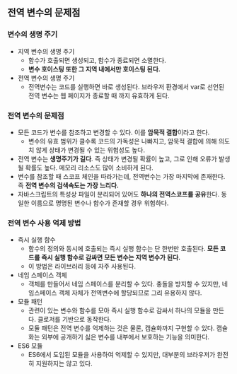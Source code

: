 ## 전역 변수의 문제점

### 변수의 생명 주기

- 지역 변수의 생명 주기
  - 함수가 호출되면 생성되고, 함수가 종료되면 소멸한다.
  - **변수 호이스팅 또한 그 지역 내에서만 호이스팅 된다.**
- 전역 변수의 생명 주기
  - 전역변수는 코드를 실행하면 바로 생성된다. 브라우저 환경에서 var로 선언된 전역 변수는 웹 페이지가 종료할 때 까지 유효하게 된다.

### 전역 변수의 문제점

- 모든 코드가 변수를 참조하고 변경할 수 있다. 이를 **암묵적 결합**이라고 한다.
  - 변수의 유효 범위가 클수록 코드의 가독성은 나빠지고, 암묵적 결합에 의해 의도치 않게 상태가 변경될 수 있는 위험성도 높다.
- 전역 변수는 **생명주기가 길다**. 즉 상태가 변경될 확률이 높고, 그로 인해 오류가 발생될 확률도 높다. 메모리 리소스도 많이 소비하게 된다.
- 변수를 참조할 때 스코프 체인을 따라가는데, 전역변수는 가장 마지막에 존재한다. 즉 **전역 변수의 검색속도는 가장 느리다.**
- 자바스크립트의 특성상 파일이 분리되어 있어도 **하나의 전역스코프를 공유**한다. 동일한 이름으로 명명된 변수나 함수가 존재할 경우 위험하다.

### 전역 변수 사용 억제 방법

- 즉시 실행 함수
  - 함수의 정의와 동시에 호출되는 즉시 실행 함수는 단 한번만 호출된다. **모든 코드를 즉시 실행 함수로 감싸면 모든 변수는 지역 변수가 된다.**
  - 이 방법은 라이브러리 등에 자주 사용된다.
- 네임 스페이스 객체
  - 객체를 만들어서 네임 스페이스를 분리할 수 있다. 충돌을 방지할 수 있지만, 네임스페이스 객체 자체가 전역변수에 할당되므로 그리 유용하지 않다.
- 모듈 패턴
  - 관련이 있는 변수와 함수를 모아 즉시 실행 함수로 감싸서 하나의 모듈을 만든다. 클로저를 기반으로 동작한다.
  - 모듈 패턴은 전역 변수를 억제하는 것은 물론, 캡슐화까지 구현할 수 있다. 캡슐화는 외부에 공개하기 싫은 변수를 내부에서 보호하는 기능을 의미한다.
- ES6 모듈
  - ES6에서 도입된 모듈을 사용하여 억제할 수 있지만, 대부분의 브라우저가 완전히 지원하지는 않고 있다.